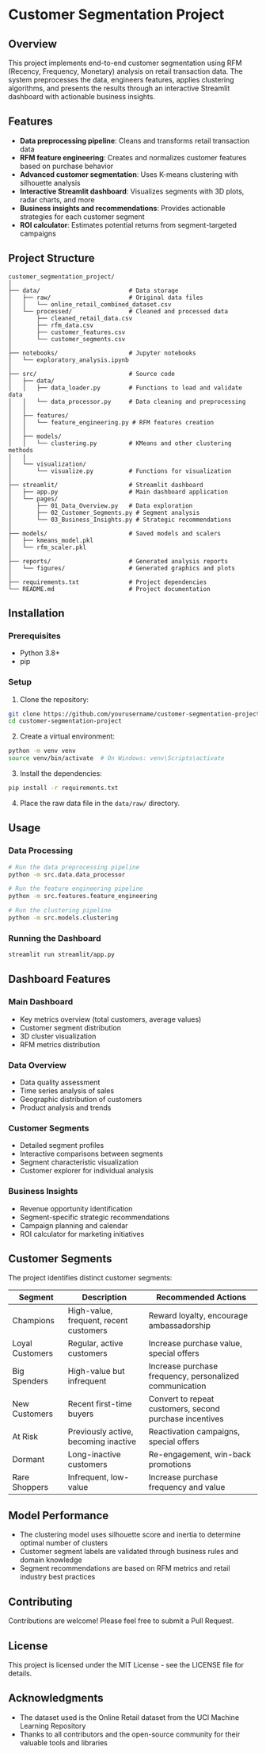 # Customer Segmentation Project

## Overview
This project implements end-to-end customer segmentation using RFM (Recency, Frequency, Monetary) analysis on retail transaction data. The system preprocesses the data, engineers features, applies clustering algorithms, and presents the results through an interactive Streamlit dashboard with actionable business insights.

## Features
- **Data preprocessing pipeline**: Cleans and transforms retail transaction data
- **RFM feature engineering**: Creates and normalizes customer features based on purchase behavior
- **Advanced customer segmentation**: Uses K-means clustering with silhouette analysis
- **Interactive Streamlit dashboard**: Visualizes segments with 3D plots, radar charts, and more
- **Business insights and recommendations**: Provides actionable strategies for each customer segment
- **ROI calculator**: Estimates potential returns from segment-targeted campaigns

## Project Structure
```
customer_segmentation_project/
│
├── data/                         # Data storage
│   ├── raw/                      # Original data files
│   │   └── online_retail_combined_dataset.csv
│   └── processed/                # Cleaned and processed data
│       ├── cleaned_retail_data.csv
│       ├── rfm_data.csv
│       ├── customer_features.csv
│       └── customer_segments.csv
│
├── notebooks/                    # Jupyter notebooks
│   └── exploratory_analysis.ipynb
│
├── src/                          # Source code
│   ├── data/
│   │   ├── data_loader.py        # Functions to load and validate data
│   │   └── data_processor.py     # Data cleaning and preprocessing
│   │
│   ├── features/
│   │   └── feature_engineering.py # RFM features creation
│   │
│   ├── models/
│   │   └── clustering.py         # KMeans and other clustering methods
│   │
│   └── visualization/
│       └── visualize.py          # Functions for visualization
│
├── streamlit/                    # Streamlit dashboard
│   ├── app.py                    # Main dashboard application
│   └── pages/
│       ├── 01_Data_Overview.py   # Data exploration
│       ├── 02_Customer_Segments.py # Segment analysis
│       └── 03_Business_Insights.py # Strategic recommendations
│
├── models/                       # Saved models and scalers
│   ├── kmeans_model.pkl
│   └── rfm_scaler.pkl
│
├── reports/                      # Generated analysis reports
│   └── figures/                  # Generated graphics and plots
│
├── requirements.txt              # Project dependencies
└── README.md                     # Project documentation
```

## Installation

### Prerequisites
- Python 3.8+
- pip

### Setup
1. Clone the repository:
```bash
git clone https://github.com/yourusername/customer-segmentation-project.git
cd customer-segmentation-project
```

2. Create a virtual environment:
```bash
python -m venv venv
source venv/bin/activate  # On Windows: venv\Scripts\activate
```

3. Install the dependencies:
```bash
pip install -r requirements.txt
```

4. Place the raw data file in the `data/raw/` directory.

## Usage

### Data Processing
```bash
# Run the data preprocessing pipeline
python -m src.data.data_processor

# Run the feature engineering pipeline
python -m src.features.feature_engineering

# Run the clustering pipeline
python -m src.models.clustering
```

### Running the Dashboard
```bash
streamlit run streamlit/app.py
```

## Dashboard Features

### Main Dashboard
- Key metrics overview (total customers, average values)
- Customer segment distribution
- 3D cluster visualization
- RFM metrics distribution

### Data Overview
- Data quality assessment
- Time series analysis of sales
- Geographic distribution of customers
- Product analysis and trends

### Customer Segments
- Detailed segment profiles
- Interactive comparisons between segments
- Segment characteristic visualization
- Customer explorer for individual analysis

### Business Insights
- Revenue opportunity identification
- Segment-specific strategic recommendations
- Campaign planning and calendar
- ROI calculator for marketing initiatives

## Customer Segments

The project identifies distinct customer segments:

| Segment | Description | Recommended Actions |
|---------|-------------|---------------------|
| Champions | High-value, frequent, recent customers | Reward loyalty, encourage ambassadorship |
| Loyal Customers | Regular, active customers | Increase purchase value, special offers |
| Big Spenders | High-value but infrequent | Increase purchase frequency, personalized communication |
| New Customers | Recent first-time buyers | Convert to repeat customers, second purchase incentives |
| At Risk | Previously active, becoming inactive | Reactivation campaigns, special offers |
| Dormant | Long-inactive customers | Re-engagement, win-back promotions |
| Rare Shoppers | Infrequent, low-value | Increase purchase frequency and value |

## Model Performance
- The clustering model uses silhouette score and inertia to determine optimal number of clusters
- Customer segment labels are validated through business rules and domain knowledge
- Segment recommendations are based on RFM metrics and retail industry best practices

## Contributing
Contributions are welcome! Please feel free to submit a Pull Request.

## License
This project is licensed under the MIT License - see the LICENSE file for details.

## Acknowledgments
- The dataset used is the Online Retail dataset from the UCI Machine Learning Repository
- Thanks to all contributors and the open-source community for their valuable tools and libraries